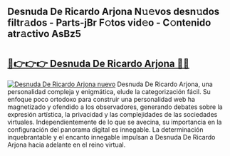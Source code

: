 ## Desnuda De Ricardo Arjona N𝚞𝚎vos desn𝚞dos filtr𝚊dos - Parts-jBr F𝚘tos vid𝚎o - C𝚘ntenido atr𝚊ctivo AsBz5

# <h2><a href="http://mb74y3.tromn.icu/?c=Desnuda+De+Ricardo+Arjona">🔗👉👉👉 Desnuda De Ricardo Arjona 🔗🔗</a></h2>

[![Desnuda De Ricardo Arjona nuevo](https://i.imgur.com/pEAQMta.gif)](http://mb74y3.tromn.icu/?c=Desnuda+De+Ricardo+Arjona)
Desnuda De Ricardo Arjona, una personalidad compleja y enigmática, elude la categorización fácil. Su enfoque poco ortodoxo para construir una personalidad web ha magnetizado y ofendido a los observadores, generando debates sobre la expresión artística, la privacidad y las complejidades de las sociedades virtuales. Independientemente de lo que se avecina, su importancia en la configuración del panorama digital es innegable. La determinación inquebrantable y el encanto innegable impulsan a Desnuda De Ricardo Arjona hacia adelante en el reino virtual.
